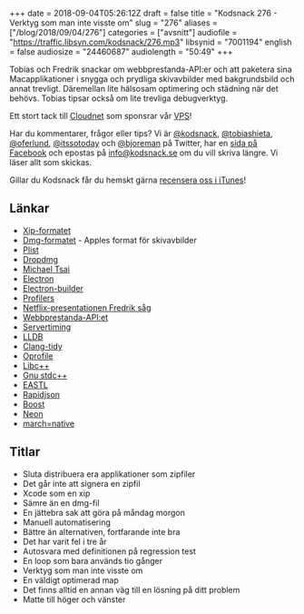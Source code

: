 +++
date = 2018-09-04T05:26:12Z
draft = false
title = "Kodsnack 276 - Verktyg som man inte visste om"
slug = "276"
aliases = ["/blog/2018/09/04/276"]
categories = ["avsnitt"]
audiofile = "https://traffic.libsyn.com/kodsnack/276.mp3"
libsynid = "7001194"
english = false
audiosize = "24460687"
audiolength = "50:49"
+++

Tobias och Fredrik snackar om webbprestanda-API:er och att paketera sina Macapplikationer i snygga och prydliga skivavbilder med bakgrundsbild och annat trevligt. Däremellan lite hälsosam optimering och städning när det behövs. Tobias tipsar också om lite trevliga debugverktyg.

Ett stort tack till [Cloudnet](http://www.cloudnet.se) som sponsrar vår [VPS](http://en.wikipedia.org/wiki/Virtual_private_server)!

Har du kommentarer, frågor eller tips? Vi är [@kodsnack](https://www.twitter.com/kodsnack), [@tobiashieta](https://www.twitter.com/tobiashieta), [@oferlund](https://www.twitter.com/oferlund), [@itssotoday](https://twitter.com/itssotoday) och [@bjoreman](https://www.twitter.com/bjoreman) på Twitter, har en [sida på Facebook](https://www.facebook.com/kodsnack) och epostas på [info@kodsnack.se](mailto:info@kodsnack.se) om du vill skriva längre. Vi läser allt som skickas.

Gillar du Kodsnack får du hemskt gärna [recensera oss i iTunes](http://itunes.apple.com/se/podcast/kodsnack/id561631498?l=en)!

## Länkar ##
* [Xip-formatet](https://en.wikipedia.org/wiki/.XIP)
* [Dmg-formatet](https://en.wikipedia.org/wiki/Apple_Disk_Image) - Apples format för skivavbilder
* [Plist](https://en.wikipedia.org/wiki/Property_list)
* [Dropdmg](https://c-command.com/dropdmg/)
* [Michael Tsai](https://mjtsai.com/)
* [Electron](https://electronjs.org/)
* [Electron-builder](https://www.electron.build/)
* [Profilers](https://en.wikipedia.org/wiki/Profiling_%28computer_programming%29)
* [Netflix-presentationen Fredrik såg](https://youtu.be/V8oTJ8OZ5S0)
* [Webbprestanda-API:et](https://developer.mozilla.org/en-US/docs/Web/API/Window/performance)
* [Servertiming](https://developer.mozilla.org/en-US/docs/Web/API/PerformanceResourceTiming/serverTiming)
* [LLDB](https://lldb.llvm.org/)
* [Clang-tidy](http://clang.llvm.org/extra/clang-tidy/)
* [Oprofile](http://oprofile.sourceforge.net/about/)
* [Libc++](https://libcxx.llvm.org/)
* [Gnu stdc++](https://gcc.gnu.org/onlinedocs/libstdc++/)
* [EASTL](https://github.com/electronicarts/EASTL)
* [Rapidjson](http://rapidjson.org/md_doc_tutorial.html)
* [Boost](https://www.boost.org/)
* [Neon](https://developer.arm.com/technologies/neon)
* [march=native](https://wiki.gentoo.org/wiki/GCC_optimization#-march)

## Titlar ##
* Sluta distribuera era applikationer som zipfiler
* Det går inte att signera en zipfil
* Xcode som en xip
* Sämre än en dmg-fil
* En jättebra sak att göra på måndag morgon
* Manuell automatisering
* Bättre än alternativen, fortfarande inte bra
* Det har varit fel i tre år
* Autosvara med definitionen på regression test
* En loop som bara används tio gånger
* Verktyg som man inte visste om
* En väldigt optimerad map
* Det finns alltid en annan väg till en lösning på ditt problem
* Matte till höger och vänster